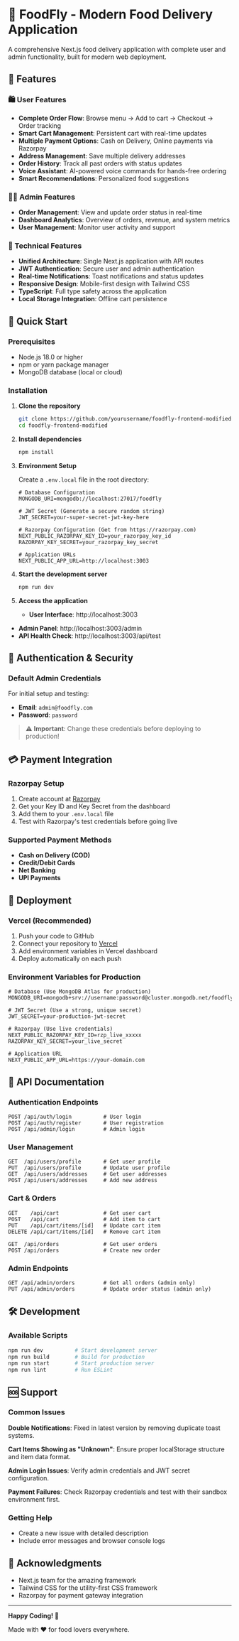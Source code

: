# 🍕 FoodFly - Modern Food Delivery Application

A comprehensive Next.js food delivery application with complete user and admin functionality, built for modern web deployment.

## 🌟 Features

### 🛍️ User Features
- **Complete Order Flow**: Browse menu → Add to cart → Checkout → Order tracking
- **Smart Cart Management**: Persistent cart with real-time updates
- **Multiple Payment Options**: Cash on Delivery, Online payments via Razorpay
- **Address Management**: Save multiple delivery addresses
- **Order History**: Track all past orders with status updates
- **Voice Assistant**: AI-powered voice commands for hands-free ordering
- **Smart Recommendations**: Personalized food suggestions

### 👨‍💼 Admin Features
- **Order Management**: View and update order status in real-time
- **Dashboard Analytics**: Overview of orders, revenue, and system metrics
- **User Management**: Monitor user activity and support

### 🔧 Technical Features
- **Unified Architecture**: Single Next.js application with API routes
- **JWT Authentication**: Secure user and admin authentication
- **Real-time Notifications**: Toast notifications and status updates
- **Responsive Design**: Mobile-first design with Tailwind CSS
- **TypeScript**: Full type safety across the application
- **Local Storage Integration**: Offline cart persistence

## 🚀 Quick Start

### Prerequisites
- Node.js 18.0 or higher
- npm or yarn package manager
- MongoDB database (local or cloud)

### Installation

1. **Clone the repository**
   ```bash
   git clone https://github.com/yourusername/foodfly-frontend-modified.git
   cd foodfly-frontend-modified
   ```

2. **Install dependencies**
   ```bash
   npm install
   ```

3. **Environment Setup**
   
   Create a `.env.local` file in the root directory:
   ```env
   # Database Configuration
   MONGODB_URI=mongodb://localhost:27017/foodfly
   
   # JWT Secret (Generate a secure random string)
   JWT_SECRET=your-super-secret-jwt-key-here
   
   # Razorpay Configuration (Get from https://razorpay.com)
   NEXT_PUBLIC_RAZORPAY_KEY_ID=your_razorpay_key_id
   RAZORPAY_KEY_SECRET=your_razorpay_key_secret
   
   # Application URLs
   NEXT_PUBLIC_APP_URL=http://localhost:3003
   ```

4. **Start the development server**
   ```bash
   npm run dev
   ```

5. **Access the application**
   - **User Interface**: http://localhost:3003
- **Admin Panel**: http://localhost:3003/admin
- **API Health Check**: http://localhost:3003/api/test

## 🔐 Authentication & Security

### Default Admin Credentials
For initial setup and testing:
- **Email**: `admin@foodfly.com`
- **Password**: `password`

> ⚠️ **Important**: Change these credentials before deploying to production!

## 💳 Payment Integration

### Razorpay Setup
1. Create account at [Razorpay](https://razorpay.com)
2. Get your Key ID and Key Secret from the dashboard
3. Add them to your `.env.local` file
4. Test with Razorpay's test credentials before going live

### Supported Payment Methods
- **Cash on Delivery (COD)**
- **Credit/Debit Cards**
- **Net Banking**
- **UPI Payments**

## 🚀 Deployment

### Vercel (Recommended)
1. Push your code to GitHub
2. Connect your repository to [Vercel](https://vercel.com)
3. Add environment variables in Vercel dashboard
4. Deploy automatically on each push

### Environment Variables for Production
```env
# Database (Use MongoDB Atlas for production)
MONGODB_URI=mongodb+srv://username:password@cluster.mongodb.net/foodfly

# JWT Secret (Use a strong, unique secret)
JWT_SECRET=your-production-jwt-secret

# Razorpay (Use live credentials)
NEXT_PUBLIC_RAZORPAY_KEY_ID=rzp_live_xxxxx
RAZORPAY_KEY_SECRET=your_live_secret

# Application URL
NEXT_PUBLIC_APP_URL=https://your-domain.com
```

## 📱 API Documentation

### Authentication Endpoints
```
POST /api/auth/login          # User login
POST /api/auth/register       # User registration
POST /api/admin/login         # Admin login
```

### User Management
```
GET  /api/users/profile       # Get user profile
PUT  /api/users/profile       # Update user profile
GET  /api/users/addresses     # Get user addresses
POST /api/users/addresses     # Add new address
```

### Cart & Orders
```
GET    /api/cart              # Get user cart
POST   /api/cart              # Add item to cart
PUT    /api/cart/items/[id]   # Update cart item
DELETE /api/cart/items/[id]   # Remove cart item

GET  /api/orders              # Get user orders
POST /api/orders              # Create new order
```

### Admin Endpoints
```
GET /api/admin/orders         # Get all orders (admin only)
PUT /api/admin/orders         # Update order status (admin only)
```

## 🛠️ Development

### Available Scripts
```bash
npm run dev          # Start development server
npm run build        # Build for production
npm run start        # Start production server
npm run lint         # Run ESLint
```

## 🆘 Support

### Common Issues

**Double Notifications**: Fixed in latest version by removing duplicate toast systems.

**Cart Items Showing as "Unknown"**: Ensure proper localStorage structure and item data format.

**Admin Login Issues**: Verify admin credentials and JWT secret configuration.

**Payment Failures**: Check Razorpay credentials and test with their sandbox environment first.

### Getting Help
- Create a new issue with detailed description
- Include error messages and browser console logs

## 🙏 Acknowledgments

- Next.js team for the amazing framework
- Tailwind CSS for the utility-first CSS framework
- Razorpay for payment gateway integration

---

**Happy Coding! 🚀**

Made with ❤️ for food lovers everywhere. 